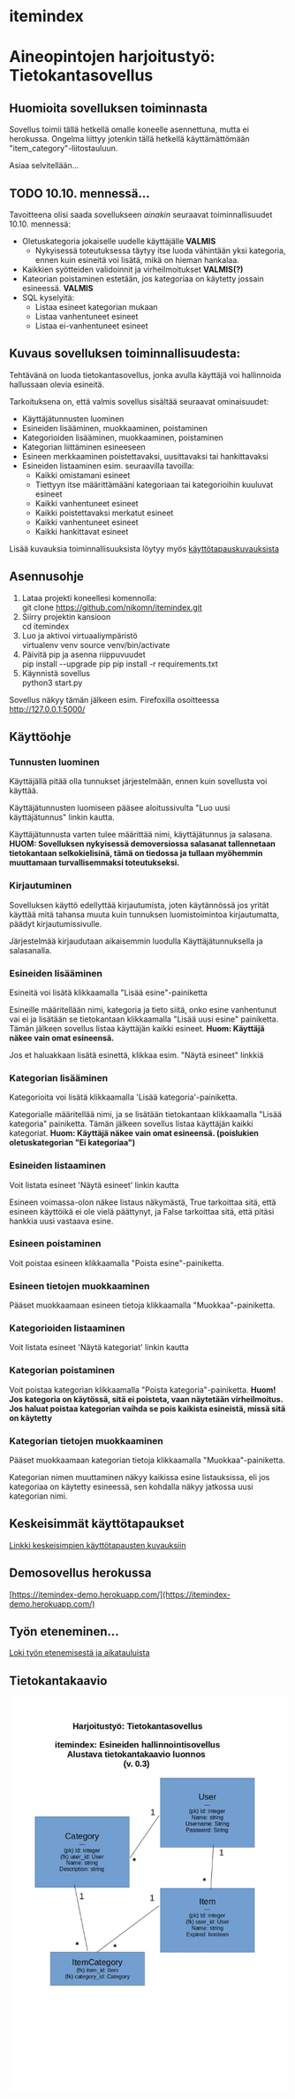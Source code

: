 # itemindex

# Aineopintojen harjoitustyö: Tietokantasovellus

## Huomioita sovelluksen toiminnasta
Sovellus toimii tällä hetkellä omalle koneelle asennettuna, mutta ei herokussa. Ongelma liittyy jotenkin tällä hetkellä käyttämättömään "item_category"-liitostauluun.

Asiaa selvitellään...


## TODO 10.10. mennessä...

Tavoitteena olisi saada sovellukseen *ainakin* seuraavat toiminnallisuudet 10.10. mennessä:

- Oletuskategoria jokaiselle uudelle käyttäjälle **VALMIS**
    - Nykyisessä toteutuksessa täytyy itse luoda vähintään yksi kategoria, ennen kuin esineitä voi lisätä, mikä on hieman hankalaa.
- Kaikkien syötteiden validoinnit ja virheilmoitukset **VALMIS(?)**
- Kateorian poistaminen estetään, jos kategoriaa on käytetty jossain esineessä. **VALMIS**
- SQL kyselyitä:
    - Listaa esineet kategorian mukaan
    - Listaa vanhentuneet esineet
    - Listaa ei-vanhentuneet esineet


## Kuvaus sovelluksen toiminnallisuudesta:

Tehtävänä on luoda tietokantasovellus, jonka avulla käyttäjä voi hallinnoida hallussaan olevia esineitä.

Tarkoituksena on, että valmis sovellus sisältää seuraavat ominaisuudet:
- Käyttäjätunnusten luominen
- Esineiden lisääminen, muokkaaminen, poistaminen
- Kategorioiden lisääminen, muokkaaminen, poistaminen
- Kategorian liittäminen esineeseen
- Esineen merkkaaminen poistettavaksi, uusittavaksi tai hankittavaksi
- Esineiden listaaminen esim. seuraavilla tavoilla:
  - Kaikki omistamani esineet
  - Tiettyyn itse määrittämääni kategoriaan tai kategorioihin kuuluvat esineet
  - Kaikki vanhentuneet esineet
  - Kaikki poistettavaksi merkatut esineet
  - Kaikki vanhentuneet esineet
  - Kaikki hankittavat esineet

Lisää kuvauksia toiminnallisuuksista löytyy myös [käyttötapauskuvauksista](./documentation/use_cases.md)

## Asennusohje

1. Lataa projekti koneellesi komennolla:  
        git clone https://github.com/nikomn/itemindex.git
2. Siirry projektin kansioon  
        cd itemindex  
2. Luo ja aktivoi virtuaaliympäristö  
        virtualenv venv
        source venv/bin/activate
3. Päivitä pip ja asenna riippuvuudet  
        pip install --upgrade pip
        pip install -r requirements.txt
4. Käynnistä sovellus  
        python3 start.py

Sovellus näkyy tämän jälkeen esim. Firefoxilla osoitteessa http://127.0.0.1:5000/


## Käyttöohje

### Tunnusten luominen

Käyttäjällä pitää olla tunnukset järjestelmään, ennen kuin sovellusta voi käyttää.

Käyttäjätunnusten luomiseen pääsee aloitussivulta "Luo uusi käyttäjätunnus" linkin kautta.

Käyttäjätunnusta varten tulee määrittää nimi, käyttäjätunnus ja salasana. **HUOM: Sovelluksen nykyisessä demoversiossa salasanat tallennetaan tietokantaan selkokielisinä, tämä on tiedossa ja tullaan myöhemmin muuttamaan turvallisemmaksi toteutukseksi.**

### Kirjautuminen

Sovelluksen käyttö edellyttää kirjautumista, joten käytännössä jos yrität käyttää mitä tahansa muuta kuin tunnuksen luomistoimintoa kirjautumatta, päädyt kirjautumissivulle.

Järjestelmää kirjaudutaan aikaisemmin luodulla Käyttäjätunnuksella ja salasanalla.

### Esineiden lisääminen

Esineitä voi lisätä klikkaamalla "Lisää esine"-painiketta

Esineille määritellään nimi, kategoria ja tieto siitä, onko esine vanhentunut vai ei ja lisätään se tietokantaan klikkaamalla "Lisää uusi esine" painiketta. Tämän jälkeen sovellus listaa käyttäjän kaikki esineet. **Huom: Käyttäjä näkee vain omat esineensä.**

Jos et haluakkaan lisätä esinettä, klikkaa esim. "Näytä esineet" linkkiä

### Kategorian lisääminen
Kategorioita voi lisätä klikkaamalla 'Lisää kategoria'-painiketta.

Kategorialle määritellää nimi, ja se lisätään tietokantaan klikkaamalla "Lisää kategoria" painiketta. Tämän jälkeen sovellus listaa käyttäjän kaikki kategoriat. **Huom: Käyttäjä näkee vain omat esineensä. (poislukien oletuskategorian "Ei kategoriaa")**

### Esineiden listaaminen

Voit listata esineet 'Näytä esineet' linkin kautta

Esineen voimassa-olon näkee listaus näkymästä, True tarkoittaa sitä, että esineen käyttöikä ei ole vielä päättynyt, ja False tarkoittaa sitä, että pitäsi hankkia uusi vastaava esine.

### Esineen poistaminen

Voit poistaa esineen klikkaamalla "Poista esine"-painiketta.

### Esineen tietojen muokkaaminen

Pääset muokkaamaan esineen tietoja klikkaamalla "Muokkaa"-painiketta.

### Kategorioiden listaaminen

Voit listata esineet 'Näytä kategoriat' linkin kautta

### Kategorian poistaminen
Voit poistaa kategorian klikkaamalla "Poista kategoria"-painiketta. **Huom! Jos kategoria on käytössä, sitä ei poisteta, vaan näytetään virheilmoitus. Jos haluat poistaa kategorian vaihda se pois kaikista esineistä, missä sitä on käytetty**

### Kategorian tietojen muokkaaminen

Pääset muokkaamaan kategorian tietoja klikkaamalla "Muokkaa"-painiketta.

Kategorian nimen muuttaminen näkyy kaikissa esine listauksissa, eli jos kategoriaa on käytetty esineessä, sen kohdalla näkyy jatkossa uusi kategorian nimi.

## Keskeisimmät käyttötapaukset

[Linkki keskeisimpien käyttötapausten kuvauksiin](./documentation/use_cases.md)

## Demosovellus herokussa

[https://itemindex-demo.herokuapp.com/](https://itemindex-demo.herokuapp.com/)

## Työn eteneminen...

[Loki työn etenemisestä ja aikatauluista](./documentation/progress_log.md)

## Tietokantakaavio

![Kuva tietokantataulusta](./documentation/tietokantakaavio.jpg)
